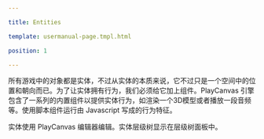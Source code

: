 ---
title: Entities
template: usermanual-page.tmpl.html
position: 1
---

所有游戏中的对象都是实体，不过从实体的本质来说，它不过只是一个空间中的位置和朝向而已。为了让实体拥有行为，我们必须给它加上组件。PlayCanvas 引擎包含了一系列的内置组件以提供实体行为，如渲染一个3D模型或者播放一段音频等。使用脚本组件运行由 Javascript 写成的行为特征。

实体使用 PlayCanvas 编辑器编辑。实体层级树显示在层级树面板中。


